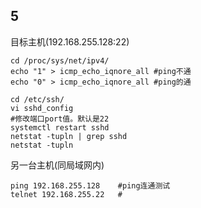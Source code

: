 ## 5



目标主机(192.168.255.128:22)

```shell
cd /proc/sys/net/ipv4/
echo "1" > icmp_echo_iqnore_all	#ping不通
echo "0" > icmp_echo_iqnore_all	#ping的通

cd /etc/ssh/
vi sshd_config
#修改端口port值。默认是22
systemctl restart sshd
netstat -tupln | grep sshd
netstat -tupln
```

另一台主机(同局域网内)

```shell
ping 192.168.255.128	#ping连通测试
telnet 192.168.255.22	#
```

